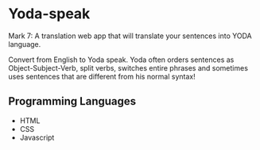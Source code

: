 # Yoda-speak
Mark 7: A translation web app that will translate your sentences into YODA language.

Convert from English to Yoda speak. Yoda often orders sentences as Object-Subject-Verb, split verbs, switches entire phrases and sometimes uses sentences that are different from his normal syntax!

## Programming Languages
- HTML
- CSS
- Javascript
